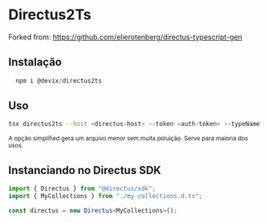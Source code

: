 # Directus2Ts

Forked from: https://github.com/elierotenberg/directus-typescript-gen

## Instalação

```js
  npm i @devix/directus2ts
```

## Uso

```bash
tsx directus2ts --host <directus-host> --token <auth-token> --typeName <nome-type> --outFile <nome-arquivo.d.ts> --simplified
```

<small>A opção simplified gera um arquivo menor sem muita poluição. Serve para maioria dos usos.</small>

## Instanciando no Directus SDK

```ts
import { Directus } from "@directus/sdk";
import { MyCollections } from "./my-collections.d.ts";

const directus = new Directus<MyCollections>();
```

